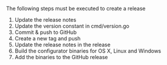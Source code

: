 The following steps must be executed to create a release

1. Update the release notes
2. Update the version constant in cmd/version.go
3. Commit & push to GitHub
4. Create a new tag and push
5. Update the release notes in the release
6. Build the configurator binaries for OS X, Linux and Windows
7. Add the binaries to the GitHub release